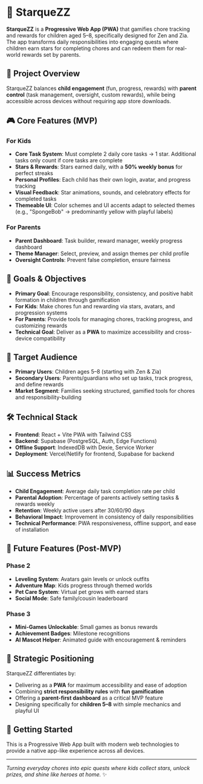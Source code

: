 # 🌟 StarqueZZ

**StarqueZZ** is a **Progressive Web App (PWA)** that gamifies chore tracking and rewards for children aged 5–8, specifically designed for Zen and Zia. The app transforms daily responsibilities into engaging quests where children earn stars for completing chores and can redeem them for real-world rewards set by parents.

## 🎯 Project Overview

StarqueZZ balances **child engagement** (fun, progress, rewards) with **parent control** (task management, oversight, custom rewards), while being accessible across devices without requiring app store downloads.

## 🎮 Core Features (MVP)

### For Kids
- **Core Task System**: Must complete 2 daily core tasks → 1 star. Additional tasks only count if core tasks are complete
- **Stars & Rewards**: Stars earned daily, with a **50% weekly bonus** for perfect streaks
- **Personal Profiles**: Each child has their own login, avatar, and progress tracking
- **Visual Feedback**: Star animations, sounds, and celebratory effects for completed tasks
- **Themeable UI**: Color schemes and UI accents adapt to selected themes (e.g., "SpongeBob" → predominantly yellow with playful labels)

### For Parents
- **Parent Dashboard**: Task builder, reward manager, weekly progress dashboard
- **Theme Manager**: Select, preview, and assign themes per child profile
- **Oversight Controls**: Prevent false completion, ensure fairness

## 🚀 Goals & Objectives

- **Primary Goal**: Encourage responsibility, consistency, and positive habit formation in children through gamification
- **For Kids**: Make chores fun and rewarding via stars, avatars, and progression systems
- **For Parents**: Provide tools for managing chores, tracking progress, and customizing rewards
- **Technical Goal**: Deliver as a **PWA** to maximize accessibility and cross-device compatibility

## 🎯 Target Audience

- **Primary Users**: Children ages 5–8 (starting with Zen & Zia)
- **Secondary Users**: Parents/guardians who set up tasks, track progress, and define rewards
- **Market Segment**: Families seeking structured, gamified tools for chores and responsibility-building

## 🛠️ Technical Stack

- **Frontend**: React + Vite PWA with Tailwind CSS
- **Backend**: Supabase (PostgreSQL, Auth, Edge Functions)
- **Offline Support**: IndexedDB with Dexie, Service Worker
- **Deployment**: Vercel/Netlify for frontend, Supabase for backend

## 📊 Success Metrics

- **Child Engagement**: Average daily task completion rate per child
- **Parental Adoption**: Percentage of parents actively setting tasks & rewards weekly
- **Retention**: Weekly active users after 30/60/90 days
- **Behavioral Impact**: Improvement in consistency of daily responsibilities
- **Technical Performance**: PWA responsiveness, offline support, and ease of installation

## 🎨 Future Features (Post-MVP)

### Phase 2
- **Leveling System**: Avatars gain levels or unlock outfits
- **Adventure Map**: Kids progress through themed worlds
- **Pet Care System**: Virtual pet grows with earned stars
- **Social Mode**: Safe family/cousin leaderboard

### Phase 3
- **Mini-Games Unlockable**: Small games as bonus rewards
- **Achievement Badges**: Milestone recognitions
- **AI Mascot Helper**: Animated guide with encouragement & reminders

## 🎯 Strategic Positioning

StarqueZZ differentiates by:
- Delivering as a **PWA** for maximum accessibility and ease of adoption
- Combining **strict responsibility rules** with **fun gamification**
- Offering a **parent-first dashboard** as a critical MVP feature
- Designing specifically for **children 5–8** with simple mechanics and playful UI

## 🚀 Getting Started

This is a Progressive Web App built with modern web technologies to provide a native app-like experience across all devices.

---

*Turning everyday chores into epic quests where kids collect stars, unlock prizes, and shine like heroes at home.* ✨

